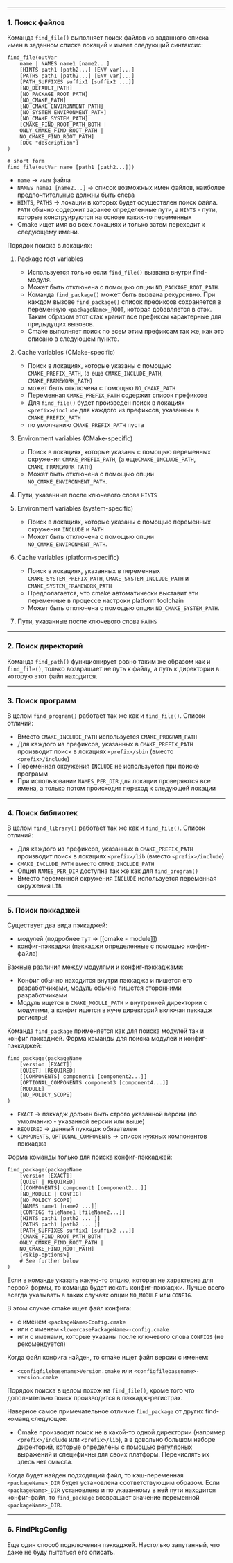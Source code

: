 ___
### 1. Поиск файлов

Команда `find_file()` выполняет поиск файлов из заданного списка имен в заданном списке локаций и имеет следующий синтаксис: 
```
find_file(outVar
	name | NAMES name1 [name2...]
	[HINTS path1 [path2...] [ENV var]...]
	[PATHS path1 [path2...] [ENV var]...]
	[PATH_SUFFIXES suffix1 [suffix2 ...]]
	[NO_DEFAULT_PATH]
	[NO_PACKAGE_ROOT_PATH]
	[NO_CMAKE_PATH]
	[NO_CMAKE_ENVIRONMENT_PATH]
	[NO_SYSTEM_ENVIRONMENT_PATH]
	[NO_CMAKE_SYSTEM_PATH]
	[CMAKE_FIND_ROOT_PATH_BOTH |
	ONLY_CMAKE_FIND_ROOT_PATH |
	NO_CMAKE_FIND_ROOT_PATH]
	[DOC "description"]
)

# short form
find_file(outVar name [path1 [path2...]])
```
- `name` -> имя файла
- `NAMES name1 [name2...]` -> список возможных имен файлов, наиболее предпочтительные должны быть слева
- `HINTS`, `PATHS` -> локации в которых будет осуществлен поиск файла. `PATH` обычно содержит заранее определенные пути, а `HINTS` - пути, которые конструируются на основе каких-то переменных
- Cmake ищет имя во всех локациях и только затем переходит к следующему имени.

Порядок поиска в локациях:

1. Package root variables
	- Используется только если `find_file()` вызвана внутри find-модуля.
	- Может быть отключена с помощью опции `NO_PACKAGE_ROOT_PATH`.
	- Команда `find_package()` может быть вызвана рекурсивно. При каждом вызове `find_package()` список префиксов сохраняется в переменную `<packageName>_ROOT`, которая добавляется в стэк. Таким образом этот стэк хранит все префиксы характерные для предыдущих вызовов.
	- Cmake выполняет поиск по всем этим префиксам так же, как это описано в следующем пункте.

2. Cache variables (CMake-specific)
	- Поиск в локациях, которые указаны с помощью `CMAKE_PREFIX_PATH`, (а еще `CMAKE_INCLUDE_PATH`, `CMAKE_FRAMEWORK_PATH`)
	- может быть отключена с помощью `NO_CMAKE_PATH`
	- Переменная `CMAKE_PREFIX_PATH` содержит список префиксов
	- Для `find_file()` будет произведен поиск в локациях `<prefix>/include` для каждого из префиксов, указанных в `CMAKE_PREFIX_PATH`
	- по умолчанию `CMAKE_PREFIX_PATH` пуста

3. Environment variables (CMake-specific)
	- Поиск в локациях, которые указаны с помощью переменных окружения `CMAKE_PREFIX_PATH`, (а еще`CMAKE_INCLUDE_PATH`, `CMAKE_FRAMEWORK_PATH`)
	- Может быть отключена с помощью опции `NO_CMAKE_ENVIRONMENT_PATH`.

4. Пути, указанные после ключевого слова `HINTS`

5. Environment variables (system-specific)
	- Поиск в локациях, которые указаны с помощью переменных окружения `INCLUDE` и `PATH`
	- Может быть отключена с помощью опции `NO_CMAKE_ENVIRONMENT_PATH`.

6. Cache variables (platform-specific)
	- Поиск в локациях, указанных в переменных `CMAKE_SYSTEM_PREFIX_PATH`, `CMAKE_SYSTEM_INCLUDE_PATH` и `CMAKE_SYSTEM_FRAMEWORK_PATH`
	- Предполагается, что cmake автоматически выставит эти переменные в процессе настроки platform toolchain
	- Может быть отключена с помощью опции `NO_CMAKE_SYSTEM_PATH`.

8. Пути, указанные после ключевого слова `PATHS`

___
### 2. Поиск директорий

Команда `find_path()` функционирует ровно таким же образом как и  `find_file()`, только возвращает не путь к файлу, а путь к директории в которую этот файл находится.

___
### 3. Поиск программ

В целом `find_program()` работает так же как и `find_file()`. Список отличий:
- Вместо `CMAKE_INCLUDE_PATH` используется `CMAKE_PROGRAM_PATH`
- Для каждого из префиксов, указанных в `CMAKE_PREFIX_PATH` производит поиск в локациях `<prefix>/sbin` (вместо `<prefix>/include`)
- Переменная окружения `INCLUDE` не используется при поиске программ
- При использовании `NAMES_PER_DIR` для локации проверяются все имена, а только потом происходит переход к следующей локации

___
### 4. Поиск библиотек

В целом `find_library()` работает так же как и `find_file()`. Список отличий:
- Для каждого из префиксов, указанных в `CMAKE_PREFIX_PATH` производит поиск в локациях `<prefix>/lib` (вместо `<prefix>/include`)
- `CMAKE_INCLUDE_PATH` вместо `CMAKE_INCLUDE_PATH`
- Опция `NAMES_PER_DIR` доступна так же как для `find_program()`
- Вместо переменной окружения `INCLUDE` используется переменная окружения `LIB`

____
### 5. Поиск пэккаджей

Существует два вида пэккаджей:
- модулей (подробнее тут -> [[cmake - module]])
- конфиг-пэккаджи (пэккаджи определенные с помощью конфиг-файла)

Важные различия между модулями и конфиг-пэккаджами:
- Конфиг обычно находится внутри пэккаджа и пишется его разработчиками, модуль обычно пишется сторонними разработчиками
- Модуль ищется в `CMAKE_MODULE_PATH` и внутренней директории с модулями, а конфиг ищется в куче директорий включая пэккадж регистры!

Команда `find_package` применяется как для поиска модулей так и конфиг пэккаджей.
Форма команды для поиска модулей и конфиг-пэккаджей:
```
find_package(packageName
	[version [EXACT]]
	[QUIET] [REQUIRED]
	[[COMPONENTS] component1 [component2...]]
	[OPTIONAL_COMPONENTS component3 [component4...]]
	[MODULE]
	[NO_POLICY_SCOPE]
)
```
- `EXACT` -> пэккадж должен быть строго указанной версии (по умолчанию - указанной версии или выше)
- `REQUIRED` -> данный пуккадж обязателен
- `COMPONENTS`, `OPTIONAL_COMPONENTS` -> список нужных компонентов пэккаджа

Форма команды только для поиска конфиг-пэккаджей:
```
find_package(packageName
	[version [EXACT]]
	[QUIET | REQUIRED]
	[[COMPONENTS] component1 [component2...]]
	[NO_MODULE | CONFIG]
	[NO_POLICY_SCOPE]
	[NAMES name1 [name2 ...]]
	[CONFIGS fileName1 [fileName2...]]
	[HINTS path1 [path2 ... ]]
	[PATHS path1 [path2 ... ]]
	[PATH_SUFFIXES suffix1 [suffix2 ...]]
	[CMAKE_FIND_ROOT_PATH_BOTH |
	ONLY_CMAKE_FIND_ROOT_PATH |
	NO_CMAKE_FIND_ROOT_PATH]
	[<skip-options>]
	# See further below
)
```
Если в команде указать какую-то опцию, которая не характерна для первой формы, то команда будет искать конфиг-пэккаджи. Лучше всего всегда указывать в таких случаях опции `NO_MODULE` или `CONFIG`.

В этом случае cmake ищет файл конфига:
- c именем `<packageName>Config.cmake`
- или с именем `<lowercasePackageName>-config.cmake` 
- или с именами, которые указаны после ключевого слова `CONFIGS` (не рекомендуется)

Когда файл конфига найден, то cmake ищет файл версии с именем:
- `<configfilebasename>Version.cmake` или `<configfilebasename>-version.cmake`

Порядок поиска в целом похож на `find_file()`, кроме того что дополнительно поиск производится в пэккадж-регистрах.

Наверное самое примечательное отличие `find_package` от других find-команд следующее:
- Cmake производит поиск не в какой-то одной директории (например `<prefix>/include` или `<prefix>/lib`), а в довольно большом наборе директорий, которые определены с помощью регулярных выражений и специфичны для своих платформ. Перечислять их здесь нет смысла.

Когда будет найден подходящий файл, то кэш-переменная `<packageName>_DIR` будет установлена соответствующим образом. Если `<packageName>_DIR` установлена и по указанному в ней пути находится конфиг-файл, то `find_package` возвращает значение переменной `<packageName>_DIR`.
___
### 6. FindPkgConfig

Еще один способ подключения пэккаджей.
Настолько запутанный, что даже не буду пытаться его описать.
